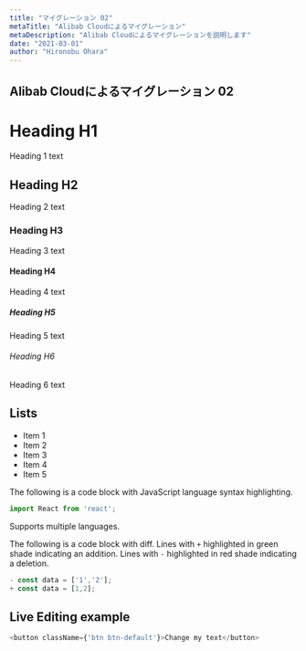 ```yaml
---
title: "マイグレーション 02"
metaTitle: "Alibab Cloudによるマイグレーション"
metaDescription: "Alibab Cloudによるマイグレーションを説明します"
date: "2021-03-01"
author: "Hironobu Ohara"
---
```



## Alibab Cloudによるマイグレーション 02


# Heading H1
Heading 1 text

## Heading H2
Heading 2 text

### Heading H3
Heading 3 text

#### Heading H4
Heading 4 text

##### Heading H5
Heading 5 text

###### Heading H6
Heading 6 text

## Lists
- Item 1
- Item 2
- Item 3
- Item 4
- Item 5

The following is a code block with JavaScript language syntax highlighting.

```javascript
import React from 'react';
```

Supports multiple languages.

The following is a code block with diff. Lines with `+` highlighted in green shade indicating an addition. Lines with `-` highlighted in red shade indicating a deletion.

```javascript
- const data = ['1','2'];
+ const data = [1,2];
```

## Live Editing example

```javascript react-live=true
<button className={'btn btn-default'}>Change my text</button>
```



